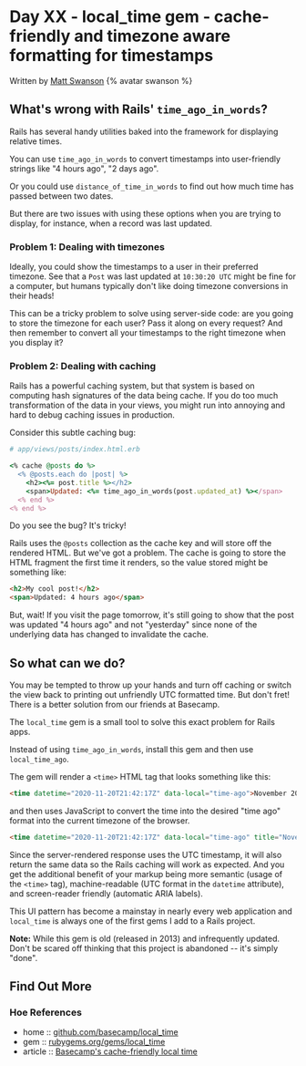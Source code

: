 # Day XX - local_time gem - cache-friendly and timezone aware formatting for timestamps

Written by [Matt Swanson](https://twitter.com/_swanson)  {% avatar swanson %}

## What's wrong with Rails' `time_ago_in_words`?

Rails has several handy utilities baked into the framework for displaying relative times.

You can use `time_ago_in_words` to convert timestamps into user-friendly strings like "4 hours ago", "2 days ago".

Or you could use `distance_of_time_in_words` to find out how much time has passed between two dates.

But there are two issues with using these options when you are trying to display, for instance, when a record was last updated.

### Problem 1: Dealing with timezones

Ideally, you could show the timestamps to a user in their preferred timezone. See that a `Post` was last updated at `10:30:20 UTC` might be fine for a computer, but humans typically don't like doing timezone conversions in their heads!

This can be a tricky problem to solve using server-side code: are you going to store the timezone for each user? Pass it along on every request? And then remember to convert all your timestamps to the right timezone when you display it?

### Problem 2: Dealing with caching

Rails has a powerful caching system, but that system is based on computing hash signatures of the data being cache. If you do too much transformation of the data in your views, you might run into annoying and hard to debug caching issues in production.

Consider this subtle caching bug:

```ruby
# app/views/posts/index.html.erb

<% cache @posts do %>
  <% @posts.each do |post| %>
    <h2><%= post.title %></h2>
    <span>Updated: <%= time_ago_in_words(post.updated_at) %></span>
  <% end %>
<% end %>
```

Do you see the bug? It's tricky!

Rails uses the `@posts` collection as the cache key and will store off the rendered HTML. But we've got a problem. The cache is going to store the HTML fragment the first time it renders, so the value stored might be something like:

```html
<h2>My cool post!</h2>
<span>Updated: 4 hours ago</span>
```

But, wait! If you visit the page tomorrow, it's still going to show that the post was updated "4 hours ago" and not "yesterday" since none of the underlying data has changed to invalidate the cache.

## So what can we do?

You may be tempted to throw up your hands and turn off caching or switch the view back to printing out unfriendly UTC formatted time. But don't fret! There is a better solution from our friends at Basecamp.

The `local_time` gem is a small tool to solve this exact problem for Rails apps.

Instead of using `time_ago_in_words`, install this gem and then use `local_time_ago`.

The gem will render a `<time>` HTML tag that looks something like this:

```html
<time datetime="2020-11-20T21:42:17Z" data-local="time-ago">November 20, 2020  9:42pm</time>
```

and then uses JavaScript to convert the time into the desired "time ago" format into the current timezone of the browser.

```html
<time datetime="2020-11-20T21:42:17Z" data-local="time-ago" title="November 20, 2020 at 4:42pm EST" aria-label="Friday">Friday</time>
```

Since the server-rendered response uses the UTC timestamp, it will also return the same data so the Rails caching will work as expected. And you get the additional benefit of your markup being more semantic (usage of the `<time>` tag), machine-readable (UTC format in the `datetime` attribute), and screen-reader friendly (automatic ARIA labels).

This UI pattern has become a mainstay in nearly every web application and `local_time` is always one of the first gems I add to a Rails project.

**Note:** While this gem is old (released in 2013) and infrequently updated. Don't be scared off thinking that this project is abandoned -- it's simply "done".

## Find Out More

### Hoe References

* home  :: [github.com/basecamp/local_time](https://github.com/basecamp/local_time)
* gem   :: [rubygems.org/gems/local_time](https://rubygems.org/gems/local_time)
* article :: [Basecamp's cache-friendly local time](https://signalvnoise.com/posts/3691-basecamps-cache-friendly-local-time)

